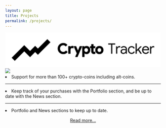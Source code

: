 ```yaml
---
layout: page
title: Projects
permalink: /projects/
---
```


<div class="projects-hero-container">
	<img id="hero-logo" class="projects-hero-logo" src="/assets/cryptotracker/logo-wide-dark.png">
	<img id="hero-img" class="projects-hero-img" src="https://raw.githubusercontent.com/ismaelestalayo/CryptoTracker/master/Screenshots/promo/Laptop_front_home_light.png"/>
	<div class="project-hero-descr">
		<span>
			<li>Support for more than 100+ crypto-coins including alt-coins.</li>
			<hr>
			<li>Keep track of your purchases with the Portfolio section, and be up to date with the News section.</li>
			<hr>			
			<li>Portfolio and News sections to keep up to date.</li>
		</span>
		<div style="text-align: center; padding: 15px 0">
			<a href="CryptoTracker">Read more...</a>		
		</div>
	</div>
</div>

<script>
	function changeTheme(){
		localStorage.setItem('mode', (localStorage.getItem('mode') || 'dark') === 'dark' ? 'light' : 'dark'); 
		localStorage.getItem('mode') === 'dark' ? document.querySelector('body').classList.add('dark') : document.querySelector('body').classList.remove('dark')
		applyTheme();
	}
	
	function applyTheme(){
		if(window.localStorage.getItem("mode") == "dark"){
			document.getElementById("hero-logo").src = "/assets/cryptotracker/logo-wide-light.png";
			document.getElementById("hero-img").src = "https://raw.githubusercontent.com/ismaelestalayo/CryptoTracker/master/Screenshots/promo/Laptop_front_home_dark.png";
		} else{
			document.getElementById("hero-logo").src = "/assets/cryptotracker/logo-wide-dark.png";
			document.getElementById("hero-img").src = "https://raw.githubusercontent.com/ismaelestalayo/CryptoTracker/master/Screenshots/promo/Laptop_front_home_light.png";
		}
	}
	applyTheme();
</script>

<!-- {% for project in site.projects %}

<div class="project ">
    <div class="thumbnail">
        <a href="{{ site.baseurl }}{{ project.url }}">
        {% if project.img %}
        <img class="thumbnail" src="{{ project.img }}"/>
        {% else %}
        <div class="thumbnail blankbox"></div>
        {% endif %}    
        <span>
            <h1>{{ project.title }}</h1>
            <br/>
            <p>{{ project.description }}</p>
        </span>
        </a>
    </div>
</div>

{% endfor %}  -->
